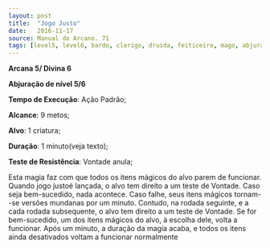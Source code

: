 ```yaml
---
layout: post
title:  "Jogo Justo"
date:   2016-11-17
source: Manual do Arcano. 71
tags: [level5, level6, bardo, clerigo, druida, feiticeiro, mago, abjuracao]
---
```


**Arcana 5/ Divina 6**

**Abjuração de nível 5/6**

**Tempo de Execução**: Ação Padrão;

**Alcance**: 9 metos;

**Alvo**: 1 criatura;

**Duração**: 1 minuto(veja texto);

**Teste de Resistência**: Vontade anula;

Esta magia faz com que todos os 
itens mágicos do alvo parem de funcionar. Quando jogo justoé lançada, o 
alvo tem direito a um teste de Vontade. 
Caso seja bem-sucedido, nada acontece. 
Caso falhe, seus itens mágicos tornam--se versões mundanas por um minuto. 
Contudo, na rodada seguinte, e a cada 
rodada subsequente, o alvo tem direito 
a um teste de Vontade. Se for bem-sucedido, um dos itens mágicos do alvo, 
à escolha dele, volta a funcionar. Após 
um minuto, a duração da magia acaba, e 
todos os itens ainda desativados voltam 
a funcionar normalmente